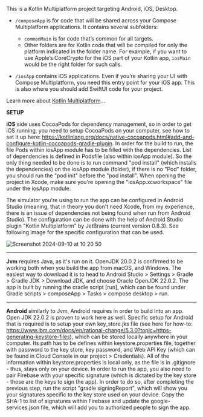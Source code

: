 This is a Kotlin Multiplatform project targeting Android, iOS, Desktop.

* `/composeApp` is for code that will be shared across your Compose Multiplatform applications.
  It contains several subfolders:
  - `commonMain` is for code that’s common for all targets.
  - Other folders are for Kotlin code that will be compiled for only the platform indicated in the folder name.
    For example, if you want to use Apple’s CoreCrypto for the iOS part of your Kotlin app,
    `iosMain` would be the right folder for such calls.

* `/iosApp` contains iOS applications. Even if you’re sharing your UI with Compose Multiplatform, 
  you need this entry point for your iOS app. This is also where you should add SwiftUI code for your project.


Learn more about [Kotlin Multiplatform](https://www.jetbrains.com/help/kotlin-multiplatform-dev/get-started.html)…


**SETUP**

**iOS** side uses CocoaPods for dependency management, so in order to get iOS running, you need to setup CocoaPods on your computer, see how to set it up here: https://kotlinlang.org/docs/native-cocoapods.html#add-and-configure-kotlin-cocoapods-gradle-plugin. In order for the build to run, the file Pods within iosApp module has to be filled with the dependencies. List of dependencies is defined in Podsfile (also within iosApp module). So the only thing needed to be done is to run command "pod install" (which installs the dependencies) on the iosApp module (folder), if there is no "Pod" folder, you should run the "pod init" before the "pod install". When opening the project in Xcode, make sure you're opening the "iosApp.xcworkspace" file under the iosApp module.


The simulator you're using to run the app can be configured in Android Studio (meaning, that in theory you don't need Xcode, from my experience, there is an issue of dependencies not being found when run from Android Studio). The configuration can be done with the help of Android Studio plugin "Kotlin Multiplatform" by JetBrains (current version 0.8.3). See following image for the specific configuration that can be used.

![Screenshot 2024-09-10 at 10 20 50](https://github.com/user-attachments/assets/e9c60e44-3b20-4c96-8e70-4ce341bdb268)

---------------------------------


**Jvm** requires Java, as it's run on it. OpenJDK 20.0.2 is confirmed to be working both when you build the app from macOS, and Windows. The easiest way to download it is to head to Android Studio > Settings > Gradle > Gradle JDK > Download JDK, and choose Oracle OpenJDK 22.0.2. The app is built by running the cradle script [run], which can be found under Gradle scripts > composeApp > Tasks > compose desktop > run.


---------------------------------


**Android** similarly to Jvm, Android requires in order to build into an app. Open JDK 22.0.2 is proven to work here as well. Specific setup for Android that is required is to setup your own key_store.jks file (see here for how-to: https://www.ibm.com/docs/en/rational-change/5.3.0?topic=https-generating-keystore-files), which can be stored locally anywhere in your computer. Its path has to be defines within keystore.properties file, together with password to the key store, key password, and Web API Key (which can be found in Cloud Console in our project > Credentials). All of the information within keystore.properties is local only, as the file is in .gitignore - thus, stays only on your device.
In order to run the app, you also need to pair Firebase with your specific signature (which is dictated by the key store - those are the keys to sign the app). In order to do so, after completing the previous step, run the script "gradle signingReport", which will show you your signatures specific to the key store used on your device. Copy the SHA-1 to list of signatures within Firebase and update the google-services.json file, which will add you to authorized people to sign the app. 
